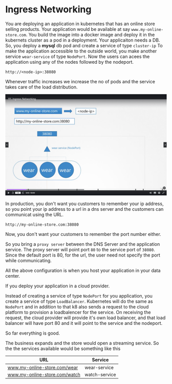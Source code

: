 # Ingress Networking

You are deploying an application in kubernetes that has an online store selling products. Your application would be available at say `www.my-online-store.com`. You build the image into a docker image and deploy it in the kubernets cluster as a pod in a deployment. Your applicaiton needs a DB. So, you deploy a **mysql** db pod and create a service of type `cluster-ip`
To make the application accessible to the outside world, you make another service `wear-service` of type `NodePort`. Now the users can acees the application using any of the nodes followed by the nodeport. 
```
http://<node-ip>:38080
```
Whenever traffic increases we increase the no of pods and the service takes care of the load distribution. 

![alt text](Service-NodePort.png "With Node port")

In production, you don't want you customers to remember your ip address, so you point your ip address to a url in a dns server and the customers can communicat using the URL.
```
http://my-online-store.com:38080
```
Now, you don't want your customers to remember the port number either.

So you bring a `proxy server` between the DNS Server and the application service. The proxy server will point port `80` to the service port of `38080`. Since the default port is 80, for the url, the user need not specify the port while communicating. 

All the above configuration is when you host your application in your data center.

If you deploy your application in a cloud provider. 

Instead of creating a service of type `NodePort` for you application, you create a service of type `LoadBalancer`. Kubernetes will do the same as `NodePort` and in addition to that k8 also sends a request to the cloud platform to provision a loadbalencer for the service. On receiving the request, the cloud provider will provide it's own load balancer, and that load balancer will have port 80 and it will point to the service and the nodeport. 

So far everything is good. 

The business expands and the store would open a streaming service. So the the services available would be something like this 

|URL | Service|
|----|--------|
|www.my-online-store.com/wear|wear-service|
|www.my-online-store.com/watch|watch-service|

